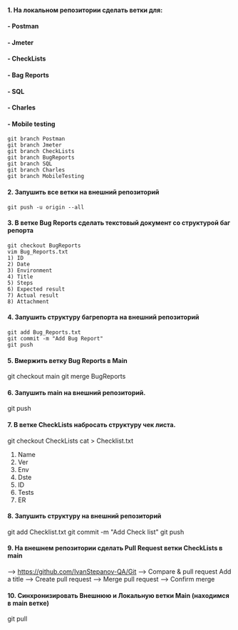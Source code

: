 #### 1. На локальном репозитории сделать ветки для:
#### - Postman
#### - Jmeter
#### - CheckLists
#### - Bag Reports
#### - SQL
#### - Charles
#### - Mobile testing 
    git branch Postman
    git branch Jmeter
    git branch CheckLists
    git branch BugReports
    git branch SQL
    git branch Charles
    git branch MobileTesting
#### 2. Запушить все ветки на внешний репозиторий
    git push -u origin --all
#### 3. В ветке Bug Reports сделать текстовый документ со структурой баг репорта
    git checkout BugReports
    vim Bug_Reports.txt
    1) ID
    2) Date
    3) Environment
    4) Title
    5) Steps
    6) Expected result
    7) Actual result
    8) Attachment

#### 4. Запушить структуру багрепорта на внешний репозиторий
    git add Bug_Reports.txt
    git commit -m "Add Bug Report"
    git push
#### 5. Вмержить ветку Bug Reports в Main
git checkout main
git merge BugReports
#### 6. Запушить main на внешний репозиторий.
git push
#### 7. В ветке CheckLists набросать структуру чек листа.
git checkout CheckLists
cat > Checklist.txt
1) Name
2) Ver
3) Env
4) Dste
5) ID
6) Tests
7) ER
#### 8. Запушить структуру на внешний репозиторий
git add Checklist.txt
git commit -m "Add Check list"
git push
#### 9. На внешнем репозитории сделать Pull Request ветки CheckLists в main
--> https://github.com/IvanStepanov-QA/Git
--> Compare & pull request
Add a title
--> Create pull request
--> Merge pull request
--> Confirm merge
#### 10. Синхронизировать Внешнюю и Локальную ветки Main (находимся в main ветке)
git pull

